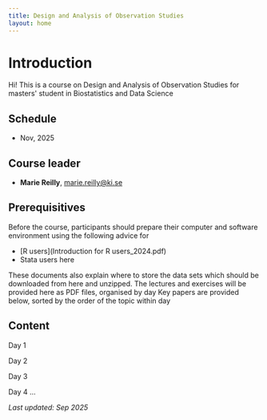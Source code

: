 ```yaml
---
title: Design and Analysis of Observation Studies
layout: home
---
```


# Introduction
Hi! This is a course on Design and Analysis of Observation Studies for masters' student in Biostatistics and Data Science

## Schedule
- Nov, 2025

## Course leader
- **Marie Reilly**, marie.reilly@ki.se
  
## Prerequisitives
Before the course, participants should prepare their computer and software environment using the following advice for
- [R users](Introduction for R users_2024.pdf)
- Stata users   here   

These documents also explain where to store the data sets which should be downloaded from here and unzipped.
The lectures and exercises will be provided here as PDF files, organised by day
Key papers are provided below, sorted by the order of the topic within day

## Content
Day 1

Day 2

Day 3

Day 4
 ...
 
*Last updated: Sep 2025*

